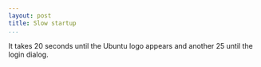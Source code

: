 ```yaml
---
layout: post
title: Slow startup
...
```


It takes 20 seconds until the Ubuntu logo appears and another 25 until the login
dialog.
